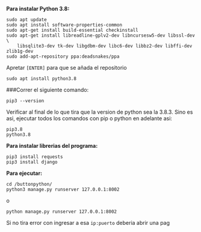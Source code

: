 **Para instalar Python 3.8:**

```shell
sudo apt update
sudo apt install software-properties-common
sudo apt-get install build-essential checkinstall
sudo apt-get install libreadline-gplv2-dev libncursesw5-dev libssl-dev \
    libsqlite3-dev tk-dev libgdbm-dev libc6-dev libbz2-dev libffi-dev zlib1g-dev
sudo add-apt-repository ppa:deadsnakes/ppa
```

Apretar `[ENTER]` para que se añada el repositorio

```shell
sudo apt install python3.8
```
###Correr el siguiente comando:

```shell
pip3 --version
```

Verificar al final de lo que tira que la version de python sea la 3.8.3.
Sino es asi, ejecutar todos los comandos con pip o python en adelante asi:

```shell
pip3.8
python3.8
```

**Para instalar librerias del programa:**

```shell
pip3 install requests
pip3 install django
```

**Para ejecutar:**

```shell
cd /buttonpython/
python3 manage.py runserver 127.0.0.1:8002
```
o
```shell
python manage.py runserver 127.0.0.1:8002
```
Si no tira error con ingresar a esa `ip:puerto` deberia abrir una pag
